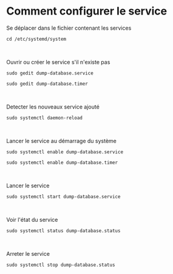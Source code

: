 # Comment configurer le service

Se déplacer dans le fichier contenant les services
```shell
cd /etc/systemd/system
```
<br />

Ouvrir ou créer le service s'il n'existe pas
```shell
sudo gedit dump-database.service

sudo gedit dump-database.timer
```
<br />

Detecter les nouveaux service ajouté
```shell
sudo systemctl daemon-reload
```
<br />

Lancer le service au démarrage du système 
```shell
sudo systemctl enable dump-database.service

sudo systemctl enable dump-database.timer
```
<br />

Lancer le service
```shell
sudo systemctl start dump-database.service
```
<br />

Voir l'état du service
```shell
sudo systemctl status dump-database.status
```
<br />

Arreter le service
```shell
sudo systemctl stop dump-database.status
```
<br />